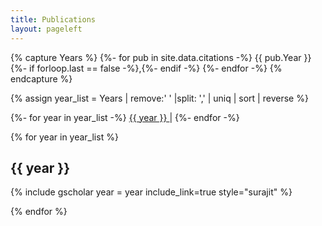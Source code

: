 ```yaml
---
title: Publications 
layout: pageleft
---
```



{% capture Years %}
  {%- for pub in site.data.citations -%}
    {{ pub.Year }}
        {%- if forloop.last == false -%},{%- endif -%}
  {%- endfor -%}
{% endcapture %}


{% assign year_list = Years | remove:' ' |split: ',' | uniq | sort | reverse %}

<!--Introduce Target -->
{%- for year in year_list  -%}
<a href="#{{ year }}"> {{ year  }} </a> | 
{%- endfor -%}


<!--Introduce Target -->


{% for year in year_list  %}
<div class="grant">
<h2 id="{{ year }}"> {{ year }} </h2> 
</div>
 {% include gscholar year = year  include_link=true style="surajit"  %}

{% endfor %}
